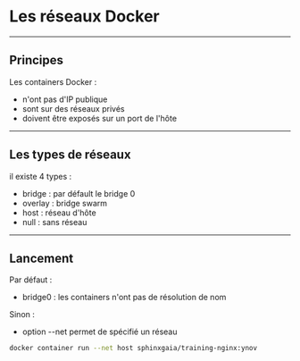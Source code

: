 # Les réseaux Docker


--------


## Principes

Les containers Docker :
- n'ont pas d'IP publique
- sont sur des réseaux privés
- doivent être exposés sur un port de l'hôte


--------


## Les types de réseaux

il existe 4 types :
- bridge : par défault le bridge 0
- overlay : bridge swarm
- host : réseau d'hôte
- null : sans réseau


--------


## Lancement

Par défaut :
- bridge0 : les containers n'ont pas de résolution de nom

Sinon :
- option --net permet de spécifié un réseau

~~~bash
docker container run --net host sphinxgaia/training-nginx:ynov
~~~
